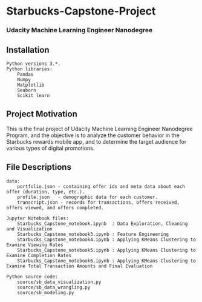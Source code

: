 # Starbucks-Capstone-Project

### Udacity Machine Learning Engineer Nanodegree

## Installation

    Python versions 3.*.
    Python libraries:
        Pandas
        Numpy
        Matplotlib
        Seaborn
        Scikit learn

## Project Motivation

This is the final project of Udacity Machine Learning Engineer Nanodegree Program, and the objective is to  analyze the customer behavior in the Starbucks rewards mobile app, and to determine the target audience for various types of digital promotions.

## File Descriptions

    data:
        portfolio.json - containing offer ids and meta data about each offer (duration, type, etc.).
        profile.json   - demographic data for each customer.
        transcript.json - records for transactions, offers received, offers viewed, and offers completed.

	Jupyter Notebook files:
		Starbucks_Capstone_notebook.ipynb  : Data Exploration, Cleaning and Visualization
		Starbucks_Capstone_notebook3.ipynb : Feature Engineering
		Starbucks_Capstone_notebook4.ipynb : Applying KMeans Clustering to Examine Viewing Rates
		Starbucks_Capstone_notebook5.ipynb : Applying KMeans Clustering to Examine Completion Rates
		Starbucks_Capstone_notebook6.ipynb : Applying KMeans Clustering to Examine Total Transaction Amounts and Final Evaluation 

	Python source code:
		source/sb_data_visualization.py
		source/sb_data_wrangling.py
		source/sb_modeling.py

